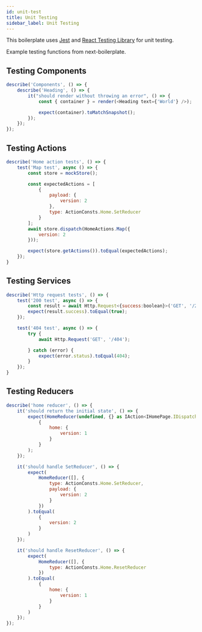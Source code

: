 ```yaml
---
id: unit-test
title: Unit Testing
sidebar_label: Unit Testing
---
```


This boilerplate uses [Jest](https://jestjs.io/docs/en/getting-started) and [React Testing Library](https://testing-library.com/docs/react-testing-library/intro) for unit testing.

Example testing functions from next-boilerplate.

## Testing Components
```js
describe('Components', () => {
    describe('Heading', () => {
        it("should render without throwing an error", () => {
            const { container } = render(<Heading text={'World'} />);

            expect(container).toMatchSnapshot();
        });
    });
});
```

## Testing Actions
```js
describe('Home action tests', () => {
    test('Map test', async () => {
        const store = mockStore();

        const expectedActions = [
            {
                payload: {
                    version: 2
                },
                type: ActionConsts.Home.SetReducer
            }
        ];
        await store.dispatch(HomeActions.Map({
            version: 2
        }));

        expect(store.getActions()).toEqual(expectedActions);
    });
}
```

## Testing Services

```javascript
describe('Http request tests', () => {
    test('200 test', async () => {
        const result = await Http.Request<{success:boolean}>('GET', '/200');
        expect(result.success).toEqual(true);
    });

    test('404 test', async () => {
        try {
            await Http.Request('GET', '/404');

        } catch (error) {
            expect(error.status).toEqual(404);
        }
    });
}
```

## Testing Reducers

```javascript
describe('home reducer', () => {
    it('should return the initial state', () => {
        expect(HomeReducer(undefined, {} as IAction<IHomePage.IDispatchProps>)).toEqual(
            {
                home: {
                    version: 1
                }
            }
        );
    });

    it('should handle SetReducer', () => {
        expect(
            HomeReducer([], {
                type: ActionConsts.Home.SetReducer,
                payload: {
                    version: 2
                }
            })
        ).toEqual(
            {
                version: 2
            }
        )
    });

    it('should handle ResetReducer', () => {
        expect(
            HomeReducer([], {
                type: ActionConsts.Home.ResetReducer
            })
        ).toEqual(
            {
                home: {
                    version: 1
                }
            }
        )
    });
});
```
